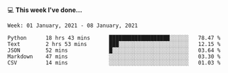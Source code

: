 💻 **This week I've done...**

<!--START_SECTION:waka-->
```text
Week: 01 January, 2021 - 08 January, 2021

Python      18 hrs 43 mins      ███████████████████░░░░░░   78.47 % 
Text        2 hrs 53 mins       ███░░░░░░░░░░░░░░░░░░░░░░   12.15 % 
JSON        52 mins             █░░░░░░░░░░░░░░░░░░░░░░░░   03.64 % 
Markdown    47 mins             ░░░░░░░░░░░░░░░░░░░░░░░░░   03.30 % 
CSV         14 mins             ░░░░░░░░░░░░░░░░░░░░░░░░░   01.03 %
```
<!--END_SECTION:waka-->

